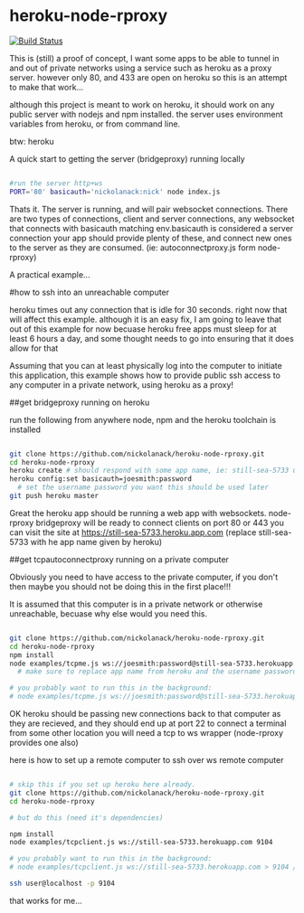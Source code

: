 # heroku-node-rproxy

[![Build Status](https://travis-ci.org/nickolanack/heroku-node-rproxy.svg?branch=master)](https://travis-ci.org/nickolanack/heroku-node-rproxy)


This is (still) a proof of concept, I want some apps to be able to tunnel in and out of private networks using a service such as heroku as a proxy server. however only 80, and 433 are open on heroku so this is an attempt to make that work...

although this project is meant to work on heroku, it should work on any public server with nodejs and npm installed. 
the server uses environment variables from heroku, or from command line.

btw: heroku 



A quick start to getting the server (bridgeproxy) running locally

```bash

#run the server http+ws
PORT='80' basicauth='nickolanack:nick' node index.js

```
Thats it. The server is running, and will pair websocket connections.
There are two types of connections, 
client and server connections, any websocket that connects with basicauth matching env.basicauth
is considered a server connection your app should provide plenty of these, and connect new ones
to the server as they are consumed. (ie: autoconnectproxy.js form node-rproxy)


A practical example...

#how to ssh into an unreachable computer

heroku times out any connection that is idle for 30 seconds. right now that will affect this example. 
although it is an easy fix, I am going to leave that out of this example for now becuase heroku free 
apps must sleep for at least 6 hours a day, and some thought needs to go into ensuring that it does
allow for that

Assuming that you can at least physically log into the computer to initiate this application,
this example shows how to provide public ssh access to any computer in a private network, using heroku as a proxy!

##get bridgeproxy running on heroku

run the following from anywhere node, npm and the heroku toolchain is installed
```bash

git clone https://github.com/nickolanack/heroku-node-rproxy.git
cd heroku-node-rproxy
heroku create # should respond with some app name, ie: still-sea-5733 use this later
heroku config:set basicauth=joesmith:password 
  # set the username password you want this should be used later
git push heroku master

```

Great the heroku app should be running a web app with websockets. node-rproxy bridgeproxy will be ready to connect clients on port 80 or 443
you can visit the site at https://still-sea-5733.heroku.app.com (replace still-sea-5733 with he app name given by heroku)

##get tcpautoconnectproxy running on a private computer 

Obviously you need to have access to the private computer, if you don't then maybe you should not be doing this in the
first place!!! 

It is assumed that this computer is in a private network or otherwise unreachable, becuase why else would you need this.

```bash

git clone https://github.com/nickolanack/heroku-node-rproxy.git 
cd heroku-node-rproxy
npm install
node examples/tcpme.js ws://joesmith:password@still-sea-5733.herokuapp.com 22
  # make sure to replace app name from heroku and the username password 

# you probably want to run this in the background: 
# node examples/tcpme.js ws://joesmith:password@still-sea-5733.herokuapp.com 22 > /dev/null 2>&1 &

```

OK heroku should be passing new connections back to that computer as they are recieved, and they should end up at port 22
to connect a terminal from some other location you will need a tcp to ws wrapper (node-rproxy provides one also)

here is how to set up a remote computer to ssh over ws
remote computer
```bash

# skip this if you set up heroku here already.
git clone https://github.com/nickolanack/heroku-node-rproxy.git 
cd heroku-node-rproxy

# but do this (need it's dependencies)

npm install
node examples/tcpclient.js ws://still-sea-5733.herokuapp.com 9104

# you probably want to run this in the background: 
# node examples/tcpclient.js ws://still-sea-5733.herokuapp.com > 9104 /dev/null 2>&1 &

ssh user@localhost -p 9104

```

that works for me...
